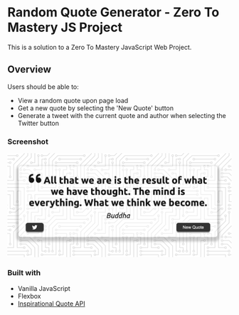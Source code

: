 # Random Quote Generator - Zero To Mastery JS Project

This is a solution to a Zero To Mastery JavaScript Web Project.

## Overview

Users should be able to:

- View a random quote upon page load
- Get a new quote by selecting the 'New Quote' button
- Generate a tweet with the current quote and author when selecting the Twitter button

### Screenshot

![Random Quote](./quote-gen-ss.png)

### Built with 

- Vanilla JavaScript
- Flexbox
- [Inspirational Quote API](https://quotes-react.netlify.app/)
